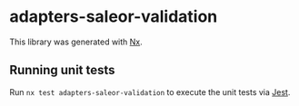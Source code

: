 # adapters-saleor-validation

This library was generated with [Nx](https://nx.dev).

## Running unit tests

Run `nx test adapters-saleor-validation` to execute the unit tests via [Jest](https://jestjs.io).
